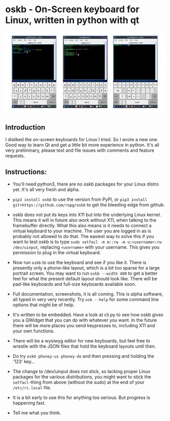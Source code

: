 # oskb - On-Screen keyboard for Linux, written in python with qt

![](images/oskb-screenshots.png)

## Introduction

I disliked the on-screen keyboards for Linux I tried. So I wrote a new one. Good way to learn Qt and get a little bit more experience in python. It's all very preliminary, please test and file issues with comments and feature requests.

## Instructions:

* You'll need python3, there are no oskb packages for your Linux distro yet. It's all very fresh and alpha.

* `pip3 install oskb` to use the version from PyPI, or `pip3 install git+https://github.com/ropg/oskb` to get the bleeding edge from github.

* oskb does not put its keys into X11 but into the underlying Linux kernel. This means it will in future also work without X11, when talking to the framebuffer directly. What this also means is it needs to connect a virtual keyboard to your machine. The user you are logged in as is probably not allowed to do that. The easiest way to solve this if you want to test oskb is to type `sudo setfacl -m m::rw -m u:<username>:rw /dev/uinput`, replacing `<username>` with your username. This gives you permission to plug in the virtual keyboard.

* Now run `oskb` to use the keyboard and see if you like it. There is presently only a phone-like layout, which is a bit too sparse for a large portrait screen. You may want to run `oskb --width 480` to get a better feel for what the present default layout should look like. There will be pad-like keyboards and full-size keyboards available soon.

* Full documentation, screenshots, it is all coming. This is alpha software, all typed in very very recently. Try `osk --help` for some command line options that might be of help.

* It's written to be embedded. Have a look at cli.py to see how oskb gives you a QWidget that you can do with whatever you want. In the future there will be more places you send keypresses to, including X11 and your own functions.

* There will be a wysiwyg editor for new keyboards, but feel free to wrestle with the JSON files that hold the keyboard layouts until then.

* Do try `oskb phoney-us phoney-de` and then pressing and holding the '123' key... 

* The change to /dev/uinput does not stick, so lacking proper Linux packages for the various distributions, you might want to stick the `setfacl`-thing from above (without the sudo) at the end of your `/etc/rc.local` file.

* It is a bit early to use this for anything too serious. But progress is happening fast.

* Tell me what you think.